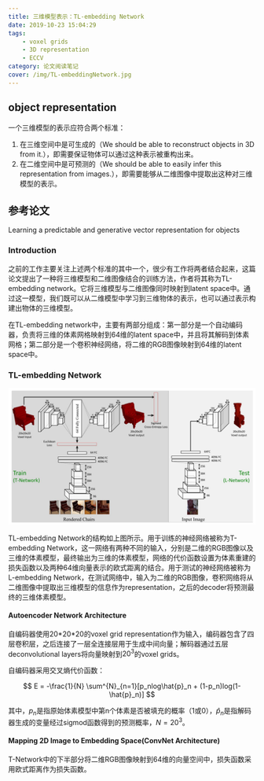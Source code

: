 ```yaml
---
title: 三维模型表示：TL-embedding Network
date: 2019-10-23 15:04:29
tags: 
    - voxel grids
    - 3D representation
    - ECCV
category: 论文阅读笔记
cover: /img/TL-embeddingNetwork.jpg
---
```


## object representation

一个三维模型的表示应符合两个标准：

1. 在三维空间中是可生成的（We should be able to reconstruct objects in 3D from it.），即需要保证物体可以通过这种表示被重构出来。
2. 在二维空间中是可预测的（We should be able to easily infer this representation from images.），即需要能够从二维图像中提取出这种对三维模型的表示。

<!--more-->

## 参考论文

Learning a predictable and generative vector representation for objects

### Introduction

之前的工作主要关注上述两个标准的其中一个，很少有工作将两者结合起来，这篇论文提出了一种将三维模型和二维图像结合的训练方法，作者将其称为TL-embedding network。它将三维模型与二维图像同时映射到latent space中。通过这一模型，我们既可以从二维模型中学习到三维物体的表示，也可以通过表示构建出物体的三维模型。

在TL-embedding network中，主要有两部分组成：第一部分是一个自动编码器，负责将三维的体素网格映射到64维的latent space中，并且将其解码到体素网格；第二部分是一个卷积神经网络，将二维的RGB图像映射到64维的latent space中。

### TL-embedding Network

![TL-embeddingNetwork](/img/TL-embeddingNetwork.jpg)

TL-embedding Network的结构如上图所示。用于训练的神经网络被称为T-embedding Network，这一网络有两种不同的输入，分别是二维的RGB图像以及三维的体素模型，最终输出为三维的体素模型，网络的代价函数设置为体素重建的损失函数以及两种64维向量表示的欧式距离的结合。用于测试的神经网络被称为L-embedding Network，在测试网络中，输入为二维的RGB图像，卷积网络将从二维图像中提取出三维模型的信息作为representation，之后的decoder将预测最终的三维体素模型。

#### Autoencoder Network Architecture

自编码器使用20\*20\*20的voxel grid representation作为输入，编码器包含了四层卷积层，之后连接了一层全连接层用于生成中间向量；解码器通过五层deconvolutional layers将向量映射到$20^3$的voxel grids。

自编码器采用交叉熵代价函数：

$$
E = -\frac{1}{N} \sum^{N}_{n=1}[p_nlog\hat{p}_n + (1-p_n)log(1-\hat{p}_n)]
$$

其中，$p_n$是指原始体素模型中第n个体素是否被填充的概率（1或0），$\hat{p}_n$是指解码器生成的变量经过sigmod函数得到的预测概率，$N=20^3$。

#### Mapping 2D Image to Embedding Space(ConvNet Architecture)

T-Network中的下半部分将二维RGB图像映射到64维的向量空间中，损失函数采用欧式距离作为损失函数。

